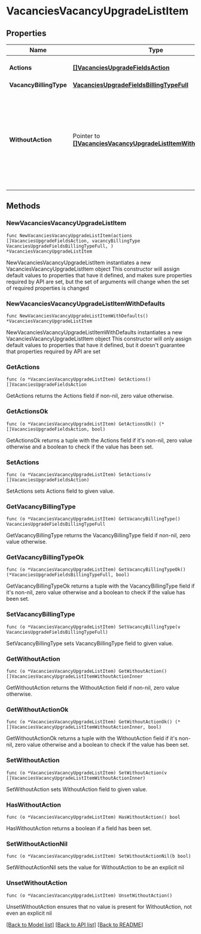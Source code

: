 # VacanciesVacancyUpgradeListItem

## Properties

Name | Type | Description | Notes
------------ | ------------- | ------------- | -------------
**Actions** | [**[]VacanciesUpgradeFieldsAction**](VacanciesUpgradeFieldsAction.md) | Список возможных действий | 
**VacancyBillingType** | [**VacanciesUpgradeFieldsBillingTypeFull**](VacanciesUpgradeFieldsBillingTypeFull.md) |  | 
**WithoutAction** | Pointer to [**[]VacanciesVacancyUpgradeListItemWithoutActionInner**](VacanciesVacancyUpgradeListItemWithoutActionInner.md) | Объект с описанием причины, по которой невозможно улучшить вакансию до данного типа. &#x60;Null&#x60;, если массив &#x60;actions&#x60; не пустой | [optional] 

## Methods

### NewVacanciesVacancyUpgradeListItem

`func NewVacanciesVacancyUpgradeListItem(actions []VacanciesUpgradeFieldsAction, vacancyBillingType VacanciesUpgradeFieldsBillingTypeFull, ) *VacanciesVacancyUpgradeListItem`

NewVacanciesVacancyUpgradeListItem instantiates a new VacanciesVacancyUpgradeListItem object
This constructor will assign default values to properties that have it defined,
and makes sure properties required by API are set, but the set of arguments
will change when the set of required properties is changed

### NewVacanciesVacancyUpgradeListItemWithDefaults

`func NewVacanciesVacancyUpgradeListItemWithDefaults() *VacanciesVacancyUpgradeListItem`

NewVacanciesVacancyUpgradeListItemWithDefaults instantiates a new VacanciesVacancyUpgradeListItem object
This constructor will only assign default values to properties that have it defined,
but it doesn't guarantee that properties required by API are set

### GetActions

`func (o *VacanciesVacancyUpgradeListItem) GetActions() []VacanciesUpgradeFieldsAction`

GetActions returns the Actions field if non-nil, zero value otherwise.

### GetActionsOk

`func (o *VacanciesVacancyUpgradeListItem) GetActionsOk() (*[]VacanciesUpgradeFieldsAction, bool)`

GetActionsOk returns a tuple with the Actions field if it's non-nil, zero value otherwise
and a boolean to check if the value has been set.

### SetActions

`func (o *VacanciesVacancyUpgradeListItem) SetActions(v []VacanciesUpgradeFieldsAction)`

SetActions sets Actions field to given value.


### GetVacancyBillingType

`func (o *VacanciesVacancyUpgradeListItem) GetVacancyBillingType() VacanciesUpgradeFieldsBillingTypeFull`

GetVacancyBillingType returns the VacancyBillingType field if non-nil, zero value otherwise.

### GetVacancyBillingTypeOk

`func (o *VacanciesVacancyUpgradeListItem) GetVacancyBillingTypeOk() (*VacanciesUpgradeFieldsBillingTypeFull, bool)`

GetVacancyBillingTypeOk returns a tuple with the VacancyBillingType field if it's non-nil, zero value otherwise
and a boolean to check if the value has been set.

### SetVacancyBillingType

`func (o *VacanciesVacancyUpgradeListItem) SetVacancyBillingType(v VacanciesUpgradeFieldsBillingTypeFull)`

SetVacancyBillingType sets VacancyBillingType field to given value.


### GetWithoutAction

`func (o *VacanciesVacancyUpgradeListItem) GetWithoutAction() []VacanciesVacancyUpgradeListItemWithoutActionInner`

GetWithoutAction returns the WithoutAction field if non-nil, zero value otherwise.

### GetWithoutActionOk

`func (o *VacanciesVacancyUpgradeListItem) GetWithoutActionOk() (*[]VacanciesVacancyUpgradeListItemWithoutActionInner, bool)`

GetWithoutActionOk returns a tuple with the WithoutAction field if it's non-nil, zero value otherwise
and a boolean to check if the value has been set.

### SetWithoutAction

`func (o *VacanciesVacancyUpgradeListItem) SetWithoutAction(v []VacanciesVacancyUpgradeListItemWithoutActionInner)`

SetWithoutAction sets WithoutAction field to given value.

### HasWithoutAction

`func (o *VacanciesVacancyUpgradeListItem) HasWithoutAction() bool`

HasWithoutAction returns a boolean if a field has been set.

### SetWithoutActionNil

`func (o *VacanciesVacancyUpgradeListItem) SetWithoutActionNil(b bool)`

 SetWithoutActionNil sets the value for WithoutAction to be an explicit nil

### UnsetWithoutAction
`func (o *VacanciesVacancyUpgradeListItem) UnsetWithoutAction()`

UnsetWithoutAction ensures that no value is present for WithoutAction, not even an explicit nil

[[Back to Model list]](../README.md#documentation-for-models) [[Back to API list]](../README.md#documentation-for-api-endpoints) [[Back to README]](../README.md)


